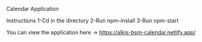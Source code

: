 Calendar Application

Instructions
1-Cd in the directory
2-Run npm-install
3-Run npm-start

You can view the application here -> https://alkis-bsm-calendar.netlify.app/

